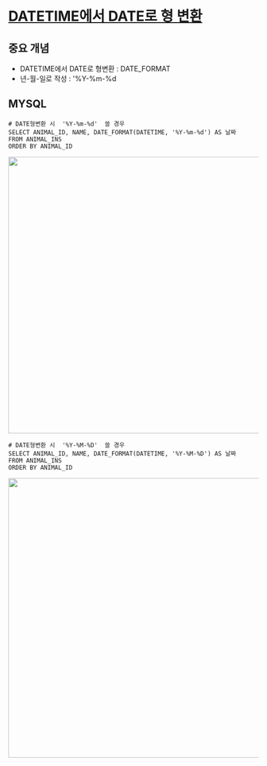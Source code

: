 # [DATETIME에서 DATE로 형 변환](https://programmers.co.kr/learn/courses/30/lessons/59414)

## 중요 개념
- DATETIME에서 DATE로 형변환 : DATE_FORMAT
- 년-월-일로 작성 :  '%Y-%m-%d


## MYSQL
```
# DATE형변환 시  '%Y-%m-%d'  쓸 경우
SELECT ANIMAL_ID, NAME, DATE_FORMAT(DATETIME, '%Y-%m-%d') AS 날짜
FROM ANIMAL_INS
ORDER BY ANIMAL_ID
```
<img width="557" alt="" src="https://user-images.githubusercontent.com/64197543/165902493-13d60799-7641-46bf-936f-f8ebfbdeca3b.PNG">


```
# DATE형변환 시  '%Y-%M-%D'  쓸 경우
SELECT ANIMAL_ID, NAME, DATE_FORMAT(DATETIME, '%Y-%M-%D') AS 날짜
FROM ANIMAL_INS
ORDER BY ANIMAL_ID
```

<img width="563" alt="" src="https://user-images.githubusercontent.com/64197543/165902488-268297e3-1658-4203-beb2-0a17ca90dd91.PNG">